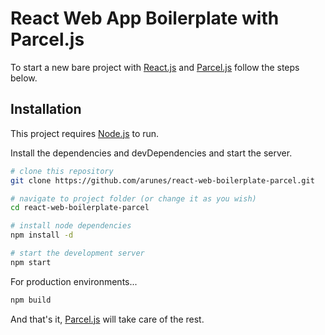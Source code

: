 # React Web App Boilerplate with Parcel.js

To start a new bare project with [React.js][react] and [Parcel.js][parcel] follow the steps below.

## Installation

This project requires [Node.js][node] to run.

Install the dependencies and devDependencies and start the server.

```sh
# clone this repository
git clone https://github.com/arunes/react-web-boilerplate-parcel.git

# navigate to project folder (or change it as you wish)
cd react-web-boilerplate-parcel

# install node dependencies
npm install -d

# start the development server
npm start
```

For production environments...

```sh
npm build
```

And that's it, [Parcel.js][parcel] will take care of the rest.

[react]: <https://reactjs.org/>
[parcel]: <https://parceljs.org>
[node]: <https://nodejs.org/>